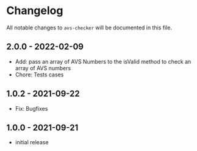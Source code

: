 # Changelog

All notable changes to `avs-checker` will be documented in this file.

## 2.0.0 - 2022-02-09

- Add: pass an array of AVS Numbers to the isValid method to check an array of AVS numbers
- Chore: Tests cases

## 1.0.2 - 2021-09-22

- Fix: Bugfixes

## 1.0.0 - 2021-09-21

- initial release
